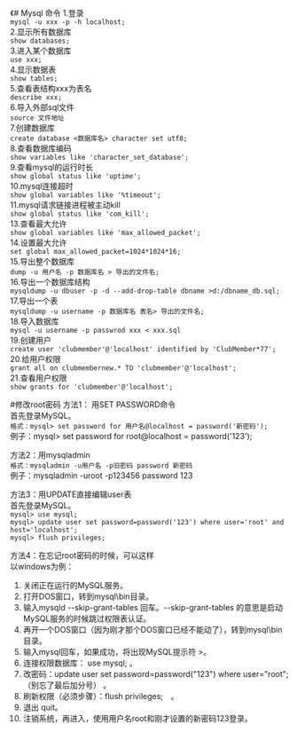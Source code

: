 《# Mysql 命令
1.登录  
`mysql -u xxx -p -h localhost;`  
2.显示所有数据库  
`show databases;`  
3.进入某个数据库  
`use xxx;`  
4.显示数据表  
`show tables;`  
5.查看表结构xxx为表名  
`describe xxx;`  
6.导入外部sql文件  
`source 文件地址`  
7.创建数据库  
`create database <数据库名> character set utf8;`  
8.查看数据库编码  
`show variables like 'character_set_database';`  
9.查看mysql的运行时长  
`show global status like 'uptime';`  
10.mysql连接超时  
`show global variables like '%timeout';`  
11.mysql请求链接进程被主动kill  
`show global status like 'com_kill';`  
13.查看最大允许  
`show global variables like 'max_allowed_packet';`  
14.设置最大允许  
`set global max_allowed_packet=1024*1024*16;`  
15.导出整个数据库  
`dump -u 用户名 -p 数据库名 > 导出的文件名;`  
16.导出一个数据库结构  
`mysqldump -u dbuser -p -d --add-drop-table dbname >d:/dbname_db.sql;`  
17.导出一个表  
`mysqldump -u username -p 数据库名 表名> 导出的文件名;`  
18.导入数据库  
`mysql -u username -p passwrod xxx < xxx.sql`  
19.创建用户  
`create user 'clubmember'@'localhost' identified by 'ClubMember*77';`  
20.给用户权限  
`grant all on clubmembernew.* TO 'clubmember'@'localhost';  `  
21.查看用户权限  
`show grants for 'clubmember'@'localhost';  `

#修改root密码
方法1： 用SET PASSWORD命令  
首先登录MySQL。   
`格式：mysql> set password for 用户名@localhost = password('新密码');  `  
例子：mysql> set password for root@localhost = password('123');  

方法2：用mysqladmin  
`格式：mysqladmin -u用户名 -p旧密码 password 新密码  `  
例子：mysqladmin -uroot -p123456 password 123  

方法3：用UPDATE直接编辑user表  
首先登录MySQL。  
`mysql> use mysql;  `  
`mysql> update user set password=password('123') where user='root' and host='localhost'; `    
`mysql> flush privileges;  `  

方法4：在忘记root密码的时候，可以这样  
以windows为例：  
1. 关闭正在运行的MySQL服务。  
2. 打开DOS窗口，转到mysql\bin目录。  
3. 输入mysqld --skip-grant-tables 回车。--skip-grant-tables 的意思是启动MySQL服务的时候跳过权限表认证。  
4. 再开一个DOS窗口（因为刚才那个DOS窗口已经不能动了），转到mysql\bin目录。  
5. 输入mysql回车，如果成功，将出现MySQL提示符 >。  
6. 连接权限数据库： use mysql; 。  
6. 改密码：update user set password=password("123") where user="root";（别忘了最后加分号） 。  
7. 刷新权限（必须步骤）：flush privileges;　。  
8. 退出 quit。  
9. 注销系统，再进入，使用用户名root和刚才设置的新密码123登录。  
